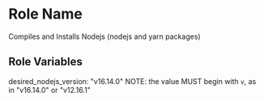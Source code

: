 Role Name
=========

Compiles and Installs Nodejs (nodejs and yarn packages)


Role Variables
--------------

desired_nodejs_version: "v16.14.0"
NOTE: the value MUST begin with `v`, as in "v16.14.0" or "v12.16.1"
